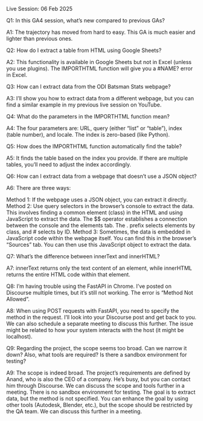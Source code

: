 Live Session: 06 Feb 2025

Q1: In this GA4 session, what’s new compared to previous GAs?

A1: The trajectory has moved from hard to easy. This GA is much easier and lighter than previous ones.

Q2: How do I extract a table from HTML using Google Sheets?

A2: This functionality is available in Google Sheets but not in Excel (unless you use plugins). The IMPORTHTML function will give you a #NAME? error in Excel.

Q3: How can I extract data from the ODI Batsman Stats webpage?

A3: I’ll show you how to extract data from a different webpage, but you can find a similar example in my previous live session on YouTube.

Q4: What do the parameters in the IMPORTHTML function mean?

A4: The four parameters are: URL, query (either “list” or “table”), index (table number), and locale. The index is zero-based (like Python).

Q5: How does the IMPORTHTML function automatically find the table?

A5: It finds the table based on the index you provide. If there are multiple tables, you’ll need to adjust the index accordingly.

Q6: How can I extract data from a webpage that doesn’t use a JSON object?

A6: There are three ways:

Method 1: If the webpage uses a JSON object, you can extract it directly.
Method 2: Use query selectors in the browser’s console to extract the data. This involves finding a common element (class) in the HTML and using JavaScript to extract the data. The $$ operator establishes a connection between the console and the elements tab. The . prefix selects elements by class, and # selects by ID.
Method 3: Sometimes, the data is embedded in JavaScript code within the webpage itself. You can find this in the browser’s “Sources” tab. You can then use this JavaScript object to extract the data.

Q7: What’s the difference between innerText and innerHTML?

A7: innerText returns only the text content of an element, while innerHTML returns the entire HTML code within that element.

Q8: I’m having trouble using the FastAPI in Chrome. I’ve posted on Discourse multiple times, but it’s still not working. The error is “Method Not Allowed”.

A8: When using POST requests with FastAPI, you need to specify the method in the request. I’ll look into your Discourse post and get back to you. We can also schedule a separate meeting to discuss this further. The issue might be related to how your system interacts with the host (it might be localhost).

Q9: Regarding the project, the scope seems too broad. Can we narrow it down? Also, what tools are required? Is there a sandbox environment for testing?

A9: The scope is indeed broad. The project’s requirements are defined by Anand, who is also the CEO of a company. He’s busy, but you can contact him through Discourse. We can discuss the scope and tools further in a meeting. There is no sandbox environment for testing. The goal is to extract data, but the method is not specified. You can enhance the goal by using other tools (Autodesk, Blender, etc.), but the scope should be restricted by the QA team. We can discuss this further in a meeting.